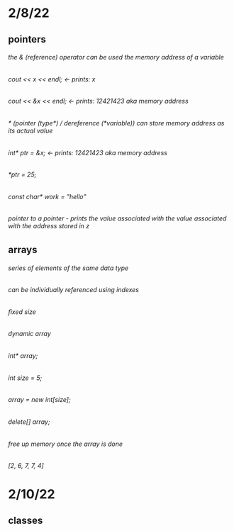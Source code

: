 # 2/8/22
## pointers
###### the & (reference) operator can be used the memory address of a variable
###### cout << x << endl; <- prints: x
###### cout << &x << endl; <- prints: 12421423 aka memory address
###### * (pointer (type*) / dereference (*variable)) can store memory address as its actual value
###### int* ptr = &x; <- prints: 12421423 aka memory address
###### *ptr = 25;
###### const char* work =  "hello"
###### pointer to a pointer - prints the value associated with the value associated with the address stored in z
## arrays
###### series of elements of the same data type
###### can be individually referenced using indexes
###### fixed size
######
###### dynamic array
###### int* array;
###### int size = 5;
###### array = new int[size];
###### delete[] array;
######
###### free up memory once the array is done
###### [2, 6, 7, 7, 4]
######
# 2/10/22
## classes
######
######
######
######
######
######
######
######
######
######

